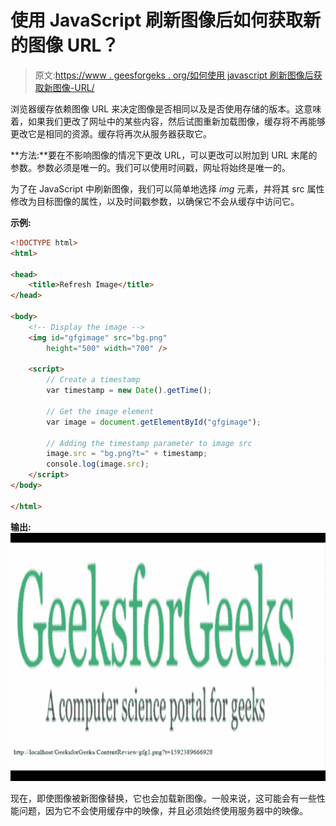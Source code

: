 # 使用 JavaScript 刷新图像后如何获取新的图像 URL？

> 原文:[https://www . geesforgeks . org/如何使用 javascript 刷新图像后获取新图像-URL/](https://www.geeksforgeeks.org/how-to-get-the-new-image-url-after-refreshing-the-image-using-javascript/)

浏览器缓存依赖图像 URL 来决定图像是否相同以及是否使用存储的版本。这意味着，如果我们更改了网址中的某些内容，然后试图重新加载图像，缓存将不再能够更改它是相同的资源。缓存将再次从服务器获取它。

**方法:**要在不影响图像的情况下更改 URL，可以更改可以附加到 URL 末尾的参数。参数必须是唯一的。我们可以使用时间戳，网址将始终是唯一的。

为了在 JavaScript 中刷新图像，我们可以简单地选择 *img* 元素，并将其 src 属性修改为目标图像的属性，以及时间戳参数，以确保它不会从缓存中访问它。

**示例:**

```html
<!DOCTYPE html>
<html>

<head>
    <title>Refresh Image</title>
</head>

<body>
    <!-- Display the image -->
    <img id="gfgimage" src="bg.png" 
        height="500" width="700" />

    <script>
        // Create a timestamp
        var timestamp = new Date().getTime();

        // Get the image element 
        var image = document.getElementById("gfgimage");

        // Adding the timestamp parameter to image src
        image.src = "bg.png?t=" + timestamp;
        console.log(image.src);
    </script>
</body>

</html>
```

**输出:**
![Image URL before refresh](img/e609c16983e6dc1fca5dc1e1e980a0d8.png)

现在，即使图像被新图像替换，它也会加载新图像。一般来说，这可能会有一些性能问题，因为它不会使用缓存中的映像，并且必须始终使用服务器中的映像。